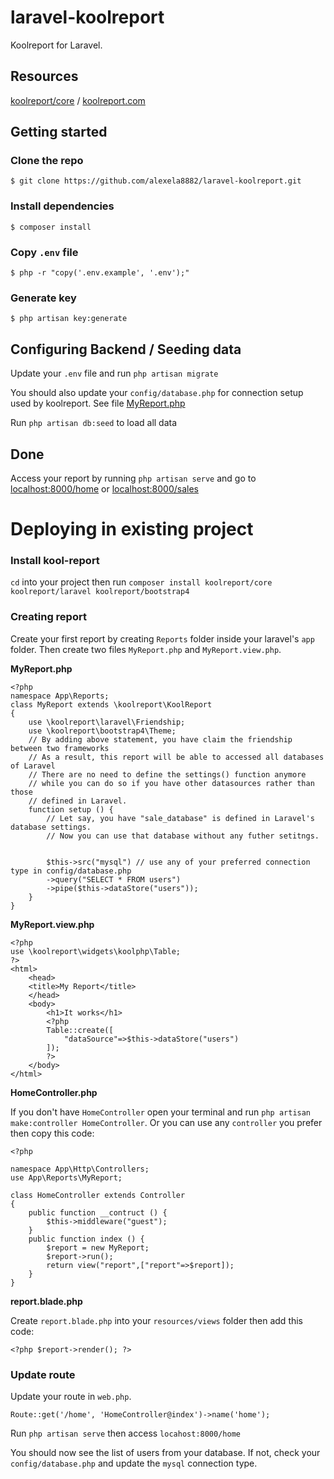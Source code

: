 # laravel-koolreport
Koolreport for Laravel.

## Resources

[koolreport/core](https://github.com/koolreport/core) / [koolreport.com](https://www.koolreport.com/)

## Getting started

### Clone the repo
`$ git clone https://github.com/alexela8882/laravel-koolreport.git`

### Install dependencies
`$ composer install`

### Copy `.env` file
`$ php -r "copy('.env.example', '.env');"`

### Generate key
`$ php artisan key:generate`

## Configuring Backend / Seeding data
Update your `.env` file and run `php artisan migrate`

You should also update your `config/database.php` for connection setup used by koolreport. See file [MyReport.php](/app/Reports/MyReport.php)

Run `php artisan db:seed` to load all data

## Done

Access your report by running `php artisan serve` and go to [localhost:8000/home](http://localhost:8000/home) or [localhost:8000/sales](http://localhost:8000/sales)

# Deploying in existing project

### Install kool-report

`cd` into your project then run `composer install koolreport/core koolreport/laravel koolreport/bootstrap4`

### Creating report

Create your first report by creating `Reports` folder inside your laravel's `app` folder.
Then create two files `MyReport.php` and `MyReport.view.php`.

**MyReport.php**
```
<?php
namespace App\Reports;
class MyReport extends \koolreport\KoolReport
{
    use \koolreport\laravel\Friendship;
    use \koolreport\bootstrap4\Theme;
    // By adding above statement, you have claim the friendship between two frameworks
    // As a result, this report will be able to accessed all databases of Laravel
    // There are no need to define the settings() function anymore
    // while you can do so if you have other datasources rather than those
    // defined in Laravel.
    function setup () {
        // Let say, you have "sale_database" is defined in Laravel's database settings.
        // Now you can use that database without any futher setitngs.
        
        
        $this->src("mysql") // use any of your preferred connection type in config/database.php
        ->query("SELECT * FROM users")
        ->pipe($this->dataStore("users")); 
    }
}
```

**MyReport.view.php**
```
<?php
use \koolreport\widgets\koolphp\Table;
?>
<html>
    <head>
    <title>My Report</title>
    </head>
    <body>
        <h1>It works</h1>
        <?php
        Table::create([
            "dataSource"=>$this->dataStore("users")
        ]);
        ?>
    </body>
</html>
```

**HomeController.php**

If you don't have `HomeController` open your terminal and run `php artisan make:controller HomeController`. Or you can use any `controller` you prefer then copy this code:

```
<?php

namespace App\Http\Controllers;
use App\Reports\MyReport;

class HomeController extends Controller
{
    public function __contruct () {
        $this->middleware("guest");
    }
    public function index () {
        $report = new MyReport;
        $report->run();
        return view("report",["report"=>$report]);
    }
}
```

**report.blade.php**

Create `report.blade.php` into your `resources/views` folder then add this code:

```
<?php $report->render(); ?>
```

### Update route

Update your route in `web.php`.

```
Route::get('/home', 'HomeController@index')->name('home');
```

Run `php artisan serve` then access `locahost:8000/home`

You should now see the list of users from your database.
If not, check your `config/database.php` and update the `mysql` connection type.
